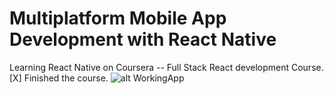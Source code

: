 # Multiplatform Mobile App Development with React Native
Learning React Native on Coursera -- Full Stack React development Course.
  [X] Finished the course. 
![alt WorkingApp](/App1.gif)
